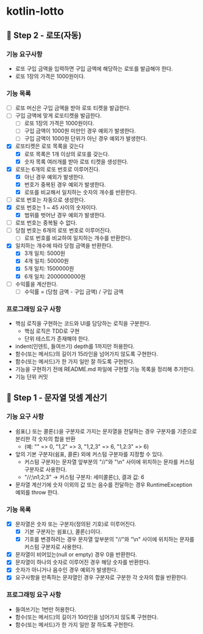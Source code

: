 # kotlin-lotto

## 🚀 Step 2 - 로또(자동)

### 기능 요구사항

- 로또 구입 금액을 입력하면 구입 금액에 해당하는 로또를 발급해야 한다.
- 로또 1장의 가격은 1000원이다.

### 기능 목록

- [ ] 로또 머신은 구입 금액을 받아 로또 티켓을 발급한다.
- [ ] 구입 금액에 맞게 로또티켓을 발급한다.
    - [ ] 로또 1장의 가격은 1000원이다.
    - [ ] 구입 금액이 1000원 미만인 경우 예외가 발생한다.
    - [ ] 구입 금액이 1000원 단위가 아닌 경우 예외가 발생한다.
- [X] 로또티켓은 로또 목록을 갖는다
    - [X] 로또 목록은 1개 이상의 로또를 갖는다.
    - [X] 숫자 목록 여러개를 받아 로또 티켓을 생성한다.
- [X] 로또는 6개의 로또 번호로 이루어진다.
    - [X] 아닌 경우 예외가 발생한다.
    - [X] 번호가 중복된 경우 예외가 발생한다.
    - [X] 로또를 비교해서 일치하는 숫자의 개수를 반환한다.
- [ ] 로또 번호는 자동으로 생성한다.
- [X] 로또 번호는 1 ~ 45 사이의 숫자이다.
    - [X] 범위를 벗어난 경우 예외가 발생한다.
- [ ] 로또 번호는 중복될 수 없다.
- [ ] 당첨 번호는 6개의 로또 번호로 이루어진다.
    - [ ] 로또 번호를 비교하여 일치하는 개수를 반환한다.
- [X] 일치하는 개수에 따라 당첨 금액을 반환한다.
    - [X] 3개 일치: 5000원
    - [X] 4개 일치: 50000원
    - [X] 5개 일치: 1500000원
    - [X] 6개 일치: 2000000000원
- [ ] 수익률을 계산한다.
    - [ ] 수익률 = (당첨 금액 - 구입 금액) / 구입 금액

### 프로그래밍 요구 사항

- 핵심 로직을 구현하는 코드와 UI를 담당하는 로직을 구분한다.
    - 핵심 로직은 TDD로 구현
    - 단위 테스트가 존재해야 한다.
- indent(인덴트, 들여쓰기) depth를 1까지만 허용한다.
- 함수(또는 메서드)의 길이가 15라인을 넘어가지 않도록 구현한다.
- 함수(또는 메서드)가 한 가지 일만 잘 하도록 구현한다.
- 기능을 구현하기 전에 README.md 파일에 구현할 기능 목록을 정리해 추가한다.
- 기능 단위 커밋

## 🚀 Step 1 - 문자열 덧셈 계산기

### 기능 요구 사항

- 쉼표(,) 또는 콜론(:)을 구분자로 가지는 문자열을 전달하는 경우 구분자를 기준으로 분리한 각 숫자의 합을 반환
    - (예: "" => 0, "1,2" => 3, "1,2,3" => 6, "1,2:3" => 6)
- 앞의 기본 구분자(쉼표, 콜론) 외에 커스텀 구분자를 지정할 수 있다.
    - 커스텀 구분자는 문자열 앞부분의 "//"와 "\n" 사이에 위치하는 문자를 커스텀 구분자로 사용한다.
    - "//;\n1;2;3" -> 커스텀 구분자: 세미콜론(;), 결과 값: 6
- 문자열 계산기에 숫자 이외의 값 또는 음수를 전달하는 경우 RuntimeException 예외를 throw 한다.

### 기능 목록

- [X] 문자열은 숫자 또는 구분자(정의된 기호)로 이루어진다.
    - [X] 기본 구분자는 쉼표(,), 콜론(:)이다.
    - [X] 기호를 변경하려는 경우 문자열 앞부분의 "//"와 "\n" 사이에 위치하는 문자를 커스텀 구분자로 사용한다.
- [X] 문자열이 비어있는(null or empty) 경우 0을 반환한다.
- [X] 문자열이 하나의 숫자로 이루어진 경우 해당 숫자를 반환한다.
- [X] 숫자가 아니거나 음수인 경우 예외가 발생한다.
- [X] 요구사항을 만족하는 문자열인 경우 구분자로 구분한 각 숫자의 합을 반환한다.

### 프로그래밍 요구 사항

- 들여쓰기는 1번만 허용한다.
- 함수(또는 메서드)의 길이가 10라인을 넘어가지 않도록 구현한다.
- 함수(또는 메서드)가 한 가지 일만 잘 하도록 구현한다.
